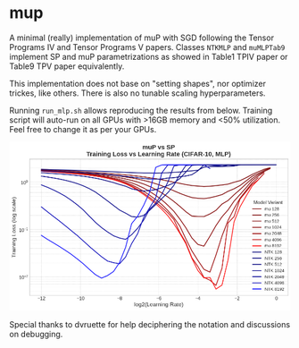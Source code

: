 # mup

A minimal (really) implementation of muP with SGD following the Tensor Programs IV and Tensor Programs V papers. Classes `NTKMLP` and `muMLPTab9` implement SP and muP parametrizations as showed in Table1 TPIV paper or Table9 TPV paper equivalently. 

This implementation does not base on "setting shapes", nor optimizer trickes, like others. There is also no tunable scaling hyperparameters.

Running `run_mlp.sh` allows reproducing the results from below. Training script will auto-run on all GPUs with >16GB memory and <50% utilization. Feel free to change it as per your GPUs.

![alt text](image1.png)

Special thanks to dvruette for help deciphering the notation and discussions on debugging. 
